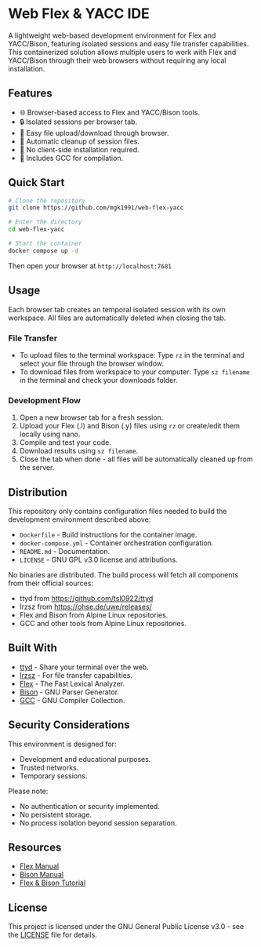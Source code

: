 # Web Flex & YACC IDE

A lightweight web-based development environment for Flex and YACC/Bison, featuring isolated sessions and easy file transfer capabilities. This containerized solution allows multiple users to work with Flex and YACC/Bison through their web browsers without requiring any local installation.

## Features

- 🌐 Browser-based access to Flex and YACC/Bison tools.
- 🔒 Isolated sessions per browser tab.
- 📁 Easy file upload/download through browser.
- 🧹 Automatic cleanup of session files.
- 🚀 No client-side installation required.
- 🔧 Includes GCC for compilation.

## Quick Start

```bash
# Clone the repository
git clone https://github.com/mgk1991/web-flex-yacc

# Enter the directory
cd web-flex-yacc

# Start the container
docker compose up -d
```

Then open your browser at `http://localhost:7681`

## Usage

Each browser tab creates an temporal isolated session with its own workspace. All files are automatically deleted when closing the tab.

### File Transfer
- To upload files to the terminal workspace: Type `rz` in the terminal and select your file through the browser window.
- To download files from workspace to your computer: Type `sz filename` in the terminal and check your downloads folder.

### Development Flow
1. Open a new browser tab for a fresh session.
2. Upload your Flex (.l) and Bison (.y) files using `rz` or create/edit them locally using nano.
3. Compile and test your code.
4. Download results using `sz filename`.
5. Close the tab when done - all files will be automatically cleaned up from the server.

## Distribution

This repository only contains configuration files needed to build the development environment described above:

- `Dockerfile` - Build instructions for the container image.
- `docker-compose.yml` - Container orchestration configuration.
- `README.md` - Documentation.
- `LICENSE` - GNU GPL v3.0 license and attributions.

No binaries are distributed. The build process will fetch all components from their official sources:

- ttyd from https://github.com/tsl0922/ttyd
- lrzsz from https://ohse.de/uwe/releases/
- Flex and Bison from Alpine Linux repositories.
- GCC and other tools from Alpine Linux repositories.

## Built With

- [ttyd](https://github.com/tsl0922/ttyd) - Share your terminal over the web.
- [lrzsz](https://ohse.de/uwe/software/lrzsz.html) - For file transfer capabilities.
- [Flex](https://github.com/westes/flex) - The Fast Lexical Analyzer.
- [Bison](https://www.gnu.org/software/bison/) - GNU Parser Generator.
- [GCC](https://gcc.gnu.org/) - GNU Compiler Collection.

## Security Considerations

This environment is designed for:
- Development and educational purposes.
- Trusted networks.
- Temporary sessions.

Please note:
- No authentication or security implemented.
- No persistent storage.
- No process isolation beyond session separation.

## Resources

- [Flex Manual](https://westes.github.io/flex/manual/)
- [Bison Manual](https://www.gnu.org/software/bison/manual/)
- [Flex & Bison Tutorial](https://aquamentus.com/flex_bison.html)

## License

This project is licensed under the GNU General Public License v3.0 - see the [LICENSE](LICENSE) file for details.